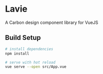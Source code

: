 # Lavie
A Carbon design component library for VueJS

## Build Setup

``` bash
# install dependencies
npm install

# serve with hot reload
vue serve --open src/App.vue
```